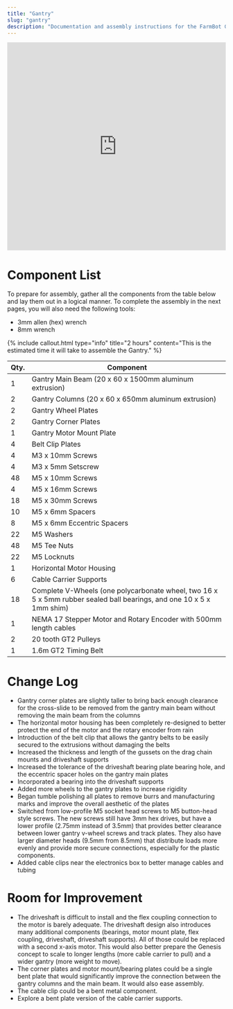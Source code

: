 ```yaml
---
title: "Gantry"
slug: "gantry"
description: "Documentation and assembly instructions for the FarmBot Genesis gantry"
---
```



<iframe width="100%" height="480" src="https://sketchfab.com/models/2375ad3050104c568307afc1db73d3e2/embed?ui_controls=0&amp;ui_infos=0&amp;ui_related=0" frameborder="0" allowfullscreen mozallowfullscreen="true" webkitallowfullscreen="true" onmousewheel=""></iframe>



# Component List

To prepare for assembly, gather all the components from the table below and lay them out in a logical manner. To complete the assembly in the next pages, you will also need the following tools:
* 3mm allen (hex) wrench
* 8mm wrench

{%
include callout.html
type="info"
title="2 hours"
content="This is the estimated time it will take to assemble the Gantry."
%}



|Qty.                          |Component                     |
|------------------------------|------------------------------|
|1                             |Gantry Main Beam (20 x 60 x 1500mm aluminum extrusion)
|2                             |Gantry Columns (20 x 60 x 650mm aluminum extrusion)
|2                             |Gantry Wheel Plates
|2                             |Gantry Corner Plates
|1                             |Gantry Motor Mount Plate
|4                             |Belt Clip Plates
|4                             |M3 x 10mm Screws
|4                             |M3 x 5mm Setscrew
|48                            |M5 x 10mm Screws
|4                             |M5 x 16mm Screws
|18                            |M5 x 30mm Screws
|10                            |M5 x 6mm Spacers
|8                             |M5 x 6mm Eccentric Spacers
|22                            |M5 Washers
|48                            |M5 Tee Nuts
|22                            |M5 Locknuts
|1                             |Horizontal Motor Housing
|6                             |Cable Carrier Supports
|18                            |Complete V-Wheels (one polycarbonate wheel, two 16 x 5 x 5mm rubber sealed ball bearings, and one 10 x 5 x 1mm shim)
|1                             |NEMA 17 Stepper Motor and Rotary Encoder with 500mm length cables
|2                             |20 tooth GT2 Pulleys
|1                             |1.6m GT2 Timing Belt



# Change Log

  * Gantry corner plates are slightly taller to bring back enough clearance for the cross-slide to be removed from the gantry main beam without removing the main beam from the columns
  * The horizontal motor housing has been completely re-designed to better protect the end of the motor and the rotary encoder from rain
  * Introduction of the belt clip that allows the gantry belts to be easily secured to the extrusions without damaging the belts
  * Increased the thickness and length of the gussets on the drag chain mounts and driveshaft supports
  * Increased the tolerance of the driveshaft bearing plate bearing hole, and the eccentric spacer holes on the gantry main plates
  * Incorporated a bearing into the driveshaft supports
  * Added more wheels to the gantry plates to increase rigidity
  * Began tumble polishing all plates to remove burrs and manufacturing marks and improve the overall aesthetic of the plates
  * Switched from low-profile M5 socket head screws to M5 button-head style screws. The new screws still have 3mm hex drives, but have a lower profile (2.75mm instead of 3.5mm) that provides better clearance between lower gantry v-wheel screws and track plates. They also have larger diameter heads (9.5mm from 8.5mm) that distribute loads more evenly and provide more secure connections, especially for the plastic components.
  * Added cable clips near the electronics box to better manage cables and tubing

# Room for Improvement

* The driveshaft is difficult to install and the flex coupling connection to the motor is barely adequate. The driveshaft design also introduces many additional components (bearings, motor mount plate, flex coupling, driveshaft, driveshaft supports). All of those could be replaced with a second x-axis motor. This would also better prepare the Genesis concept to scale to longer lengths (more cable carrier to pull) and a wider gantry (more weight to move).
* The corner plates and motor mount/bearing plates could be a single bent plate that would significantly improve the connection between the gantry columns and the main beam. It would also ease assembly.
* The cable clip could be a bent metal component.
* Explore a bent plate version of the cable carrier supports.
